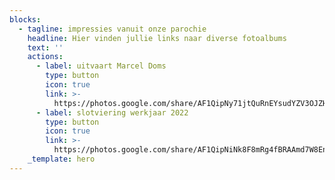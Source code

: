 ```yaml
---
blocks:
  - tagline: impressies vanuit onze parochie
    headline: Hier vinden jullie links naar diverse fotoalbums
    text: ''
    actions:
      - label: uitvaart Marcel Doms
        type: button
        icon: true
        link: >-
          https://photos.google.com/share/AF1QipNy71jtQuRnEYsudYZV3OJZH7fgk5kPjhON2sqRgg2bseIVpwMTbOIO2pgJM0MNdQ?key=OGx0SzZaaFhyTmFXdzFkbGtEaVZBdWV6ZlJSU3RR
      - label: slotviering werkjaar 2022
        type: button
        icon: true
        link: >-
          https://photos.google.com/share/AF1QipNiNk8F8mRg4fBRAAmd7W8En458vIf26XyrmK7fcGVeKRTp6dDs27DxILF2iMDDxQ?key=anlCUHl4eVExUFZjX0JrWTAwTGlFRW5QMWowLVp3
    _template: hero
---
```



